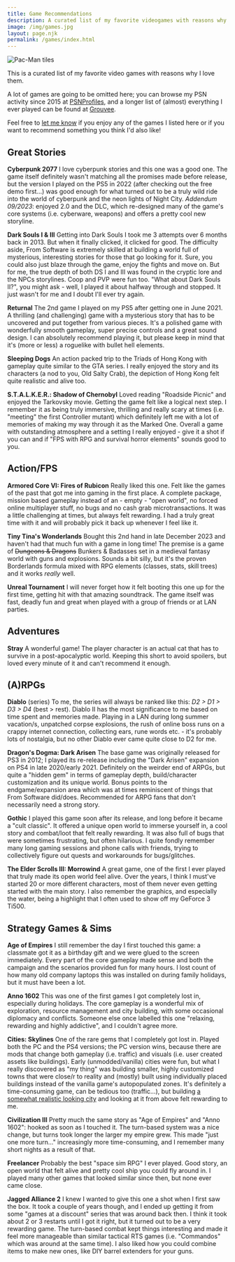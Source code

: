 ```yaml
---
title: Game Recommendations
description: A curated list of my favorite videogames with reasons why I love them.
image: /img/games.jpg
layout: page.njk
permalink: /games/index.html
---
```

<div class="grid grid2 gap2 mt2">
  <div>
    <img src="/img/games.jpg" class="img-center img-fluid m0" alt="Pac-Man tiles">
  </div>
  <div>
    <p>
      This is a curated list of my favorite video games with reasons why I love them.
    </p>
    <p>
      A lot of games are going to be omitted here; you can browse my PSN activity since 2015 at <a href="https://psnprofiles.com/teitantom" rel="noreferrer" target="_blank">PSNProfiles</a>, and a longer list of (almost) everything I ever played can be found at <a href="https://www.grouvee.com/user/ttntm/" rel="noreferrer" target="_blank">Grouvee</a>.
    </p>
    <p class="m0">
      Feel free to <a href="mailto:ttntm@pm.me">let me know</a> if you enjoy any of the games I listed here or if you want to recommend something you think I'd also like!
    </p>
  </div>
</div>
<div class="hr shadow mt2 mb1"></div>

## Great Stories

**Cyberpunk 2077**
I love cyberpunk stories and this one was a good one. The game itself definitely wasn't matching all the promises made before release, but the version I played on the PS5 in 2022 (after checking out the free demo first...) was good enough for what turned out to be a truly wild ride into the world of cyberpunk and the neon lights of Night City.
_Addendum 09/2023_: enjoyed 2.0 and the DLC, which re-designed many of the game's core systems (i.e. cyberware, weapons) and offers a pretty cool new storyline.

**Dark Souls I & III**
Getting into Dark Souls I took me 3 attempts over 6 months back in 2013. But when it finally clicked, it clicked for good. The difficulty aside, From Software is extremely skilled at building a world full of mysterious, interesting stories for those that go looking for it. Sure, you could also just blaze through the game, enjoy the fights and move on. But for me, the true depth of both DS I and III was found in the cryptic lore and the NPCs storylines. Coop and PVP were fun too.
"What about Dark Souls II?", you might ask - well, I played it about halfway through and stopped. It just wasn't for me and I doubt I'll ever try again.

**Returnal**
The 2nd game I played on my PS5 after getting one in June 2021. A thrilling (and challenging) game with a mysterious story that has to be uncovered and put together from various pieces. It's a polished game with wonderfully smooth gameplay, super precise controls and a great sound design. I can absolutely recommend playing it, but please keep in mind that it's (more or less) a roguelike with bullet hell elements.

**Sleeping Dogs**
An action packed trip to the Triads of Hong Kong with gameplay quite similar to the GTA series. I really enjoyed the story and its characters (a nod to you, Old Salty Crab), the depiction of Hong Kong felt quite realistic and alive too.

**S.T.A.L.K.E.R.: Shadow of Chernobyl**
Loved reading "Roadside Picnic" and enjoyed the Tarkovsky movie. Getting the game felt like a logical next step. I remember it as being truly immersive, thrilling and really scary at times (i.e. "meeting" the first Controller mutant) which definitely left me with a lot of memories of making my way through it as the Marked One. Overall a game with outstanding atmosphere and a setting I really enjoyed - give it a shot if you can and if "FPS with RPG and survival horror elements" sounds good to you.

## Action/FPS

**Armored Core VI: Fires of Rubicon**
Really liked this one. Felt like the games of the past that got me into gaming in the first place. A complete package, mission based gameplay instead of an - empty - "open world", no forced online multiplayer stuff, no bugs and no cash grab microtransactions. It was a little challenging at times, but always felt rewarding. I had a truly great time with it and will probably pick it back up whenever I feel like it.

**Tiny Tina's Wonderlands**
Bought this 2nd hand in late December 2023 and haven't had that much fun with a game in long time! The premise is a game of <s>Dungeons & Dragons</s> Bunkers & Badasses set in a medieval fantasy world with guns and explosions. Sounds a bit silly, but it's the proven Borderlands formula mixed with RPG elements (classes, stats, skill trees) and it works _really_ well.

**Unreal Tournament**
I will never forget how it felt booting this one up for the first time, getting hit with that amazing soundtrack. The game itself was fast, deadly fun and great when played with a group of friends or at LAN parties.

## Adventures

**Stray**
A wonderful game! The player character is an actual cat that has to survive in a post-apocalyptic world. Keeping this short to avoid spoilers, but loved every minute of it and can't recommend it enough.

## (A)RPGs

**Diablo** (series)
To me, the series will always be ranked like this: *D2 > D1 > D3 > D4* (best > rest).
Diablo II has the most significance to me based on time spent and memories made. Playing in a LAN during long summer vacation/s, unpatched corpse explosions, the rush of online boss runs on a crappy internet connection, collecting ears, rune words etc. - it's probably lots of nostalgia, but no other Diablo ever came quite close to D2 for me.

**Dragon's Dogma: Dark Arisen**
The base game was originally released for PS3 in 2012; I played its re-release including the "Dark Arisen" expansion on PS4 in late 2020/early 2021. Definitely on the weirder end of ARPGs, but quite a "hidden gem" in terms of gameplay depth, build/character customization and its unique world. Bonus points to the endgame/expansion area which was at times reminiscent of things that From Software did/does. Recommended for ARPG fans that don't necessarily need a strong story.

**Gothic**
I played this game soon after its release, and long before it became a "cult classic". It offered a unique open world to immerse yourself in, a cool story and combat/loot that felt really rewarding. It was also full of bugs that were sometimes frustrating, but often hilarious. I quite fondly remember many long gaming sessions and phone calls with friends, trying to collectively figure out quests and workarounds for bugs/glitches.

**The Elder Scrolls III: Morrowind**
A great game, one of the first I ever played that truly made its open world feel alive. Over the years, I think I must've started 20 or more different characters, most of them never even getting started with the main story. I also remember the graphics, and especially the water, being a highlight that I often used to show off my GeForce 3 Ti500.

## Strategy Games & Sims

**Age of Empires**
I still remember the day I first touched this game: a classmate got it as a birthday gift and we were glued to the screen immediately. Every part of the core gameplay made sense and both the campaign and the scenarios provided fun for many hours. I lost count of how many old company laptops this was installed on during family holidays, but it must have been a lot.

**Anno 1602**
This was one of the first games I got completely lost in, especially during holidays. The core gameplay is a wonderful mix of exploration, resource management and city building, with some occasional diplomacy and conflicts. Someone else once labelled this one "relaxing, rewarding and highly addictive", and I couldn't agree more.

**Cities: Skylines**
One of the rare gems that I completely got lost in. Played both the PC and the PS4 versions; the PC version wins, because there are mods that change both gameplay (i.e. traffic) and visuals (i.e. user created assets like buildings). Early (unmodded/vanilla) cities were fun, but what I really discovered as "my thing" was building smaller, highly customized towns that were close/r to reality and (mostly) built using individually placed buildings instead of the vanilla game's autopopulated zones. It's definitely a time-consuming game, can be tedious too (traffic…), but building [a somewhat realistic looking city](/img/CS_Screenshot.jpg) and looking at it from above felt rewarding to me.

**Civilization III**
Pretty much the same story as "Age of Empires" and "Anno 1602": hooked as soon as I touched it. The turn-based system was a nice change, but turns took longer the larger my empire grew. This made "just one more turn..." increasingly more time-consuming, and I remember many short nights as a result of that.

**Freelancer**
Probably the best "space sim RPG" I ever played. Good story, an open world that felt alive and pretty cool ship you could fly around in. I played many other games that looked similar since then, but none ever came close.

**Jagged Alliance 2**
I knew I wanted to give this one a shot when I first saw the box. It took a couple of years though, and I ended up getting it from some "games at a discount" series that was around back then. I think it took about 2 or 3 restarts until I got it right, but it turned out to be a very rewarding game. The turn-based combat kept things interesting and made it feel more manageable than similar tactical RTS games (i.e. "Commandos" which was around at the same time). I also liked how you could combine items to make new ones, like DIY barrel extenders for your guns.
